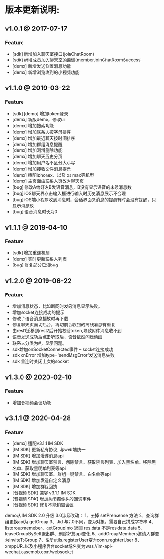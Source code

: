 # 版本更新说明:

## v1.0.1 @ 2017-07-17

### Feature

* [sdk] 新增加入聊天室接口(joinChatRoom)
* [sdk] 新增成员加入聊天室的回调(memberJoinChatRoomSuccess)
* [demo] 新增发送位置消息功能
* [demo] 新增浏览收到的小视频功能

## v1.1.0 @ 2019-03-22
### Feature
+ [sdk] [demo] 增加token登录
+ [demo] 新版demo，修改ui
+ [demo] 增加搜索功能
+ [demo] 增加联系人按字母排序
+ [demo] 增加最近聊天按时间排序
+ [demo] 增加群组消息提醒
+ [demo] 增加测滑删除功能
+ [demo] 增加聊天历史分页
+ [demo] 增加用户名不区分大小写
+ [demo] 增加接收文件消息提示
+ [demo] 适配iphonex，以及 xs max等机型
+ [demo] 主页面由联系人页改为聊天页
+ [bug] 修改A给好友B发语音消息，B没有显示语音的未读消息数
+ [bug] iOS聊天界点击输入框进行输入时历史消息展示不合理
+ [bug] iOS端小程序收到消息时，会话界面来消息的提醒有时会没有提醒，只显示消息数
+ [bug] 语音消息时长为0

## v1.1.1 @ 2019-04-10
### Feature
+ [sdk] 增加重连机制
+ [demo] 实时更新联系人列表
+ [bug] 修复部分已知bug

## v1.2.0 @ 2019-06-22
### Feature
+ 增加消息状态，比如断网时发的消息显示失败。
+ 增加socket连接成功的提示
+ 修改了语音消息播放时再下载
+ 修复聊天页面切后台，再切前台收到的离线消息有重复
+ 由rest1迁移到rest2后开始校验token,导致附件消息收不到
+ 语音发送成功后点击听取后，语音依然闪烁动画
+ 联系人分类为#，显示问题。
+ sdk增加onSocketConnected事件 – socket连接成功
+ sdk onError 增加type='sendMsgError'发送消息失败
+ sdk 重连时关闭上次的socket

## v1.3.0 @ 2020-02-10
### Feature
+ 增加音视频会议功能

## v3.1.1 @ 2020-04-28
### Feature
+ [demo] 适配v3.1.1 IM SDK
+ [IM SDK] 更新私有协议, 与web端统一
+ [IM SDK] 增加漫游消息api
+ [IM SDK] 增加聊天室禁言、解除禁言、获取禁言列表、加入黑名单、移除黑名单、获取黑明单列表等api
+ [IM SDK] 增加聊天室、群组一键禁言、白名单等api
+ [IM SDK] 增加发送自定义消息
+ [IM SDK] 增加群组回执
+ [音视频 SDK] 兼容 v3.1.1 IM SDK
+ [音视频 SDK] 增加关闭摄像头的回调事件
+ [音视频 SDK] 修复不能销毁会议

demo从 IM SDK 2.0 升级 3.0涉及改动：
1、去掉 setPrensense 方法
2、查询群组更换api为 getGroup
3、Jid 与2.0不同，变为对象，需要自己拼成字符串
4、listgroupmemeber、getGroupInfo 返回 res.data 不是res.data.data
5、leaveGroupBySelf退出群、删除好友api变化
6、addGroupMembers邀请入群变为inviteToGroup
7、注册utils.registerUser变为conn.registerUser
8、xmppURL以及小程序后台socket域名变为wss://im-api-wechat.easemob.com/websocket




